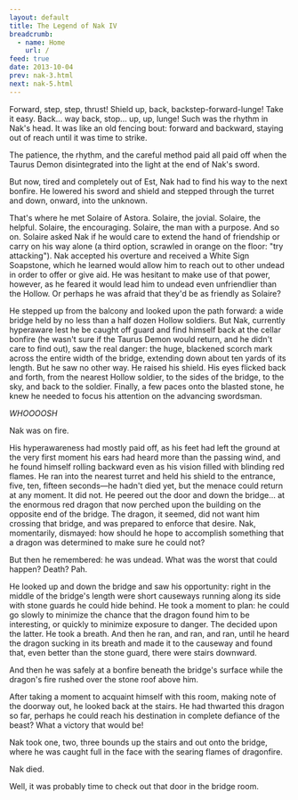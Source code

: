 ```yaml
---
layout: default
title: The Legend of Nak IV
breadcrumb:
  - name: Home
    url: /
feed: true
date: 2013-10-04
prev: nak-3.html
next: nak-5.html
---
```

Forward, step, step, thrust!  Shield up, back, backstep-forward-lunge!  Take it easy.  Back... way back, stop... up, up, lunge!  Such was the rhythm in Nak's head.  It was like an old fencing bout: forward and backward, staying out of reach until it was time to strike.

The patience, the rhythm, and the careful method paid all paid off when the Taurus Demon disintegrated into the light at the end of Nak's sword.

But now, tired and completely out of Est, Nak had to find his way to the next bonfire.  He lowered his sword and shield and stepped through the turret and down, onward, into the unknown.

That's where he met Solaire of Astora.  Solaire, the jovial.  Solaire, the helpful.  Solaire, the encouraging.  Solaire, the man with a purpose.  And so on.  Solaire asked Nak if he would care to extend the hand of friendship or carry on his way alone (a third option, scrawled in orange on the floor: "try attacking").  Nak accepted his overture and received a White Sign Soapstone, which he learned would allow him to reach out to other undead in order to offer or give aid.  He was hesitant to make use of that power, however, as he feared it would lead him to undead even unfriendlier than the Hollow.  Or perhaps he was afraid that they'd be as friendly as Solaire?

He stepped up from the balcony and looked upon the path forward: a wide bridge held by no less than a half dozen Hollow soldiers.  But Nak, currently hyperaware lest he be caught off guard and find himself back at the cellar bonfire (he wasn't sure if the Taurus Demon would return, and he didn't care to find out), saw the real danger: the huge, blackened scorch mark across the entire width of the bridge, extending down about ten yards of its length.  But he saw no other way.  He raised his shield.  His eyes flicked back and forth, from the nearest Hollow soldier, to the sides of the bridge, to the sky, and back to the soldier.  Finally, a few paces onto the blasted stone, he knew he needed to focus his attention on the advancing swordsman.

*WHOOOOSH*

Nak was on fire.

His hyperawareness had mostly paid off, as his feet had left the ground at the very first moment his ears had heard more than the passing wind, and he found himself rolling backward even as his vision filled with blinding red flames.  He ran into the nearest turret and held his shield to the entrance, five, ten, fifteen seconds—he hadn't died yet, but the menace could return at any moment.  It did not.  He peered out the door and down the bridge... at the enormous red dragon that now perched upon the building on the opposite end of the bridge.  The dragon, it seemed, did not want him crossing that bridge, and was prepared to enforce that desire.  Nak, momentarily, dismayed: how should he hope to accomplish something that a dragon was determined to make sure he could not?

But then he remembered: he was undead.  What was the worst that could happen?  Death?  Pah.

He looked up and down the bridge and saw his opportunity: right in the middle of the bridge's length were short causeways running along its side with stone guards he could hide behind.  He took a moment to plan: he could go slowly to minimize the chance that the dragon found him to be interesting, or quickly to minimize exposure to danger.  The decided upon the latter.  He took a breath.  And then he ran, and ran, and ran, until he heard the dragon sucking in its breath and made it to the causeway and found that, even better than the stone guard, there were stairs downward.

And then he was safely at a bonfire beneath the bridge's surface while the dragon's fire rushed over the stone roof above him.

After taking a moment to acquaint himself with this room, making note of the doorway out, he looked back at the stairs.  He had thwarted this dragon so far, perhaps he could reach his destination in complete defiance of the beast?  What a victory that would be!

Nak took one, two, three bounds up the stairs and out onto the bridge, where he was caught full in the face with the searing flames of dragonfire.

Nak died.

Well, it was probably time to check out that door in the bridge room.

